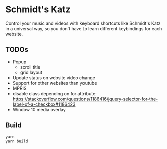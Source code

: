 # Schmidt's Katz

Control your music and videos with keyboard shortcuts like Schmidt's Katz in a universal way, so you don't have to learn different keybindings for each website.

## TODOs

- Popup
  - scroll title
  - grid layout
- Update status on website video change
- Support for other websites than youtube
- MPRIS
- disable class depending on for attribute: https://stackoverflow.com/questions/1186416/jquery-selector-for-the-label-of-a-checkbox#1186423
- Window 10 media overlay

## Build

```bash
yarn
yarn build
```
